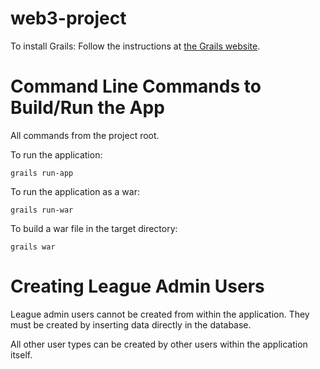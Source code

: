 web3-project
============

To install Grails: Follow the instructions at [the Grails website](http://grails.org/Installation).

Command Line Commands to Build/Run the App
==========================================

All commands from the project root.

To run the application:

`grails run-app`

To run the application as a war:

`grails run-war`

To build a war file in the target directory:

`grails war`

Creating League Admin Users
===========================

League admin users cannot be created from within the application. They must be created by inserting
data directly in the database.

All other user types can be created by other users within the application itself.
